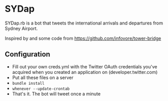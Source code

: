 SYDap
=====

SYDap.rb is a bot that tweets the international arrivals and departures from Sydney Airport.

Inspired by and some code from https://github.com/infovore/tower-bridge

Configuration
-------------

* Fill out your own creds.yml with the Twitter OAuth credentials you've acquired when you created an application on (developer.twitter.com)
* Put all these files on a server
* `bundle install`
* `whenever --update-crontab`
* That's it. The bot will tweet once a minute
